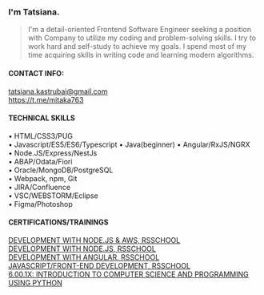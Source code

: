 ### I'm Tatsiana.

> I'm a detail-oriented Frontend Software Engineer seeking a position with Company to utilize my coding and problem-solving skills. 
> I try to work hard and self-study to achieve my goals. I spend most of my time acquiring skills in writing code and learning modern algorithms.  

#### CONTACT INFO:

tatsiana.kastrubai@gmail.com  
https://t.me/mitaka763

#### TECHNICAL SKILLS

•	HTML/CSS3/PUG  
•	Javascript/ES5/ES6/Typescript
•	Java(beginner)
•	Angular/RxJS/NGRX  
•	Node.JS/Express/NestJs   
•	ABAP/Odata/Fiori  
•	Oracle/MongoDB/PostgreSQL  
•	Webpack, npm, Git   
•	JIRA/Confluence  
•	VSC/WEBSTORM/Eclipse  
•	Figma/Photoshop

#### CERTIFICATIONS/TRAININGS

[DEVELOPMENT WITH NODE.JS & AWS, RSSCHOOL](https://app.rs.school/certificate/xzyntij9)  
[DEVELOPMENT WITH NODE.JS, RSSCHOOL](https://app.rs.school/certificate/l3uzqm3v)  
[DEVELOPMENT WITH ANGULAR, RSSCHOOL](https://app.rs.school/certificate/1wala3f5)  
[JAVASCRIPT/FRONT-END DEVELOPMENT, RSSCHOOL](https://app.rs.school/certificate/4d9sh6dt)  
[6.00.1X: INTRODUCTION TO COMPUTER SCIENCE AND PROGRAMMING USING PYTHON](https://s3.amazonaws.com/verify.edx.org/downloads/b247a7ab5bc340dd96523c7b2848119e/Certificate.pdf)
